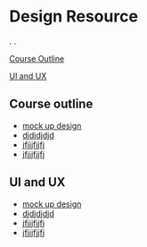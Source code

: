 # Design Resource
.
.


[Course Outline](#course-outline)

[UI and UX](#ui-and-ux)



## Course outline
* [mock up design](https://pmafrica.co)
* [djdjdjdjd](https://pmafrica.co)
* [jfjjjfjjfj](https://pmafrica.co)
* [jfjjjfjjfj](https://pmafrica.co)

## UI and UX
* [mock up design](https://pmafrica.co)
* [djdjdjdjd](https://pmafrica.co)
* [jfjjjfjjfj](https://pmafrica.co)
* [jfjjjfjjfj](https://pmafrica.co)

